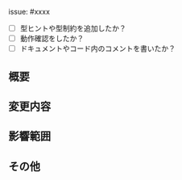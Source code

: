 issue: #xxxx

- [ ] 型ヒントや型制約を追加したか？
- [ ] 動作確認をしたか？
- [ ] ドキュメントやコード内のコメントを書いたか？

## 概要

## 変更内容

## 影響範囲

## その他